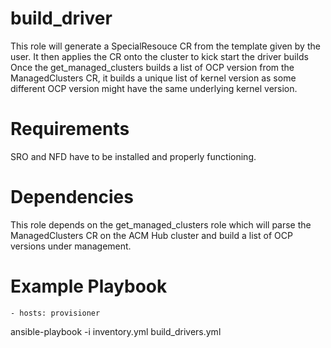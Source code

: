 # build_driver

This role will generate a SpecialResouce CR from the template given by the
user.  It then applies the CR onto the cluster to kick start the driver builds
Once the get_managed_clusters builds a list of OCP version from the
ManagedClusters CR, it builds a unique list of kernel version as some different
OCP version might have the same underlying kernel version.

# Requirements

SRO and NFD have to be installed and properly functioning.

# Dependencies

This role depends on the get_managed_clusters role which will parse the
ManagedClusters CR on the ACM Hub cluster and build a list of OCP versions
under management.

# Example Playbook

    - hosts: provisioner

ansible-playbook -i inventory.yml build_drivers.yml

